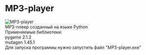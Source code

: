 # MP3-player
![MP3-player](https://user-images.githubusercontent.com/103204349/181076057-a2779c12-6392-430e-a591-808b1bb43312.PNG)<br />
MP3-плеер созданный на языке Python <br />
Применяемые библиотеки:<br />
pygame 2.1.2 <br />
mutagen 1.45.1 <br />
Для запуска программы нужно запустить файл "MP3-player.exe" <br />


